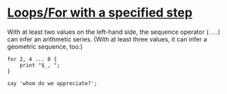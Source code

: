 [1]: http://rosettacode.org/wiki/Loops/For_with_a_specified_step

# [Loops/For with a specified step][1]

With at least two values on the left-hand side, the sequence operator (`...`) can infer an arithmetic series. (With at least three values, it can infer a geometric sequence, too.)

```perl6
for 2, 4 ... 8 {
    print "$_, ";
}
 
say 'whom do we appreciate?';
```
